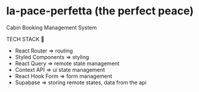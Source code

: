 # la-pace-perfetta (the perfect peace)
 Cabin Booking Management System

TECH STACK 🚀
* React Router => routing
* Styled Components => styling
* React Query => remote state management
* Context API => ui state management
* React Hook Form => form management
* Supabase => storing remote states, data from the api 
